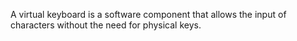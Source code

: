 A virtual keyboard is a software component that allows the input of characters without the need for physical keys. 
